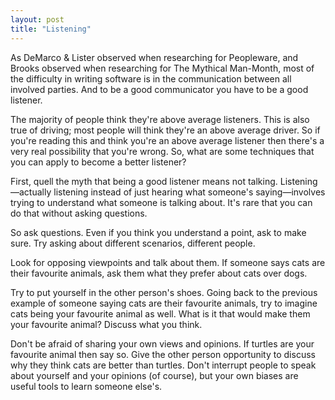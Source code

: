 ```yaml
---
layout: post
title: "Listening"
---
```


As DeMarco & Lister observed when researching for Peopleware, and Brooks observed when researching for The Mythical Man-Month, most of the difficulty in writing software is in the communication between all involved parties. And to be a good communicator you have to be a good listener.

The majority of people think they're above average listeners. This is also true of driving; most people will think they're an above average driver. So if you're reading this and think you're an above average listener then there's a very real possibility that you're wrong. So, what are some techniques that you can apply to become a better listener?

First, quell the myth that being a good listener means not talking. Listening&mdash;actually listening instead of just hearing what someone's saying&mdash;involves trying to understand what someone is talking about. It's rare that you can do that without asking questions.

So ask questions. Even if you think you understand a point, ask to make sure. Try asking about different scenarios, different people.

Look for opposing viewpoints and talk about them. If someone says cats are their favourite animals, ask them what they prefer about cats over dogs.

Try to put yourself in the other person's shoes. Going back to the previous example of someone saying cats are their favourite animals, try to imagine cats being your favourite animal as well. What is it that would make them your favourite animal? Discuss what you think.

Don't be afraid of sharing your own views and opinions. If turtles are your favourite animal then say so. Give the other person opportunity to discuss why they think cats are better than turtles. Don't interrupt people to speak about yourself and your opinions (of course), but your own biases are useful tools to learn someone else's.
